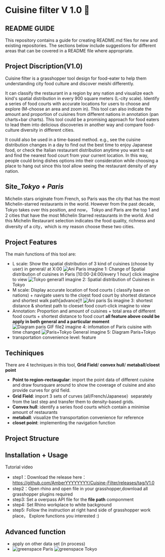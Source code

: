 #  Cuisine filter V 1.0 :shallow_pan_of_food: 
## README GUIDE
This repository contains a guide for creating README.md files for new and existing repositories. The sections below include suggestions for different areas that can be covered in a README file where appropriate.
## Project Discription(V1.0)
Cuisine filter is a grasshopper tool design for food-eater to help them understanding city food culture and discover meishi differently.

It can classify the restaurant in a region by any nation and visualize each kind's spatial distribution in every 900 square meters (L-city scale). Identify a series of food courts with accurate locations for users to choose and explore (M-choose an area and zoom in). This tool can also indicate the amount and proportion of cuisines from different nations in annotation (pan charts+bar charts). This tool could be a promising approach for food eaters to lead them into delicious discoveries in another way and compare food-culture diversity in different cities. 

It could also be used in a time-based method. e.g., see the cuisine distribution changes in a day to find out the best time to enjoy Japanese food, or check the Italian restaurant distribution anytime you want to eat and find the nearest food court from your current location.  In this way, people could bring dishes options into their consideration while choosing a place to hang out since this tool allow seeing the restaurant density of any nation. 
## Site_*Tokyo + Paris*
Michelin stars originate from French, so Paris was the city that has the most Michelin-starred restaurants in the world. However from the past decade, Tokyo takes over this position, and now， Tokyo and Paris are the top 1 and 2 cities that have the most Michelin Starred restaurants in the world. And this Michelin Restaurant selection indicates the food quality, richness and diversity of a city，which is my reason choose these two cities. 
## Project Features
The main functions of this tool are: 
- L scale: Show the spatial distribution of 3 kind of cuisines (choose by user) in general/ at X:00 
![Ani Paris](https://user-images.githubusercontent.com/88841215/136791624-5e3de770-d4af-4609-a421-5044464c0e98.gif)
  imagine 1: Change of Spatial distribution of cuisines in Paris [10:00-24:00/every 1 hour] click imagine to view 
  ![Tokyo general1](https://user-images.githubusercontent.com/88841215/136806543-46cc3796-34da-4d7a-ad41-3b7a99d6b176.jpg)
  imagine 2: Spatial distribution of Cuisines in Tokyo
- M scale: Display accurate location of food courts ( classify base on nations) + navigate users to the cloest food court by shortest distance and shortest walk path[advance]!!
![Ani paris Ss](https://user-images.githubusercontent.com/88841215/136791688-ecda1c35-4fb4-4dd9-b11f-25d652c1d46d.gif)
  imagine 3: shortest distance & shortest path to cloeset food court-click imagine to view
- Annotation: Proportion and amount of cuisines + total area of different food courts + shortest distance to food court
  **all feature above could be apply in both general and a particular moment**
  ![Diagram paris GIF file2](https://user-images.githubusercontent.com/88841215/136800840-d4a58ce5-fc47-4ba1-82b9-70597e2365ff.gif)
  imagine 4: infomation of Paris cuisine with time changed 
  ![Paris+Tokyo General](https://user-images.githubusercontent.com/88841215/136795036-7f8ab1b2-6c2a-4a52-94e0-1778a16d89b4.jpg)
  imagine 5: Diagram Paris+Tokyo  
- transportation convenience level: feature
## Techiniques
There are 4 techniques in this tool, **Grid Field**/ **convex hull**/ **metaball**/**cloest point**
- **Point to region-rectaugular**: 
  import the point data of different cuisine and draw foursquare around to show the coverage of cuisine and also provide curves for grid field.
- **Grid Field**:
  import 3 sets of curves (all/French/Japanese）separately from the last step and transfer them to density-based grids.
- **Convex hull**:
  identify a series food courts which contain a minimise amount of restaurants
- **metaball**: 
  visualize the transportation convenience for reference
- **closet point**:
  implementing the navigation function
## Project Structure
## Installation + Usage
Tutorial video
- step1：Download the release here：https://github.com/AmberYYYYYYYY/Cuisine-Filter/releases/tag/V1.0
- step2：Open rhino and open file in your grasshopper,download all grasshopper plugins required
- step3: Set a overpass API file for the **file path** componment
- step4: Set Rhino workplace to white background
- step5: Follow the instruction at right hand side of grasshopper work place， Explore functions you interested :)
## Advanced function
- apply on other data set (in process)
- ![greenspace Paris](https://user-images.githubusercontent.com/88841215/136799505-6504ebdb-2bef-409d-a374-f53bc06d8c43.jpg)
![greenspace Tokyo](https://user-images.githubusercontent.com/88841215/136799543-54db1b74-0250-4664-bd94-4253ef08056f.jpg)




